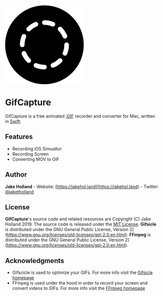 ![GifCapture Icon](/GifCapture/Assets.xcassets/AppIcon.appiconset/gif-4.png?raw=true "GifCapture Icon")
# GifCapture

GifCapture is a free animated [.GIF](https://en.wikipedia.org/wiki/GIF) recorder and converter for Mac, written in [Swift](https://developer.apple.com/swift).

## Features

- Recording iOS Simualtor
- Recording Screen
- Converting MOV to GIF

## Author

**Jake Holland** - Website: [https://jakehol.land](https://jakehol.land) - Twitter: [@jaketholland](https://twitter.com/jaketholland)

## License

**GifCapture**'s source code and related resources are Copyright (C) Jake Holland 2019. The source code is released under the [MIT License](https://opensource.org/licenses/MIT). 
**Gifsicle** is distributed under the GNU General Public License, Version 2](https://www.gnu.org/licenses/old-licenses/gpl-2.0.en.html).
**FFmpeg** is distributed under the GNU General Public License, Version 2](https://www.gnu.org/licenses/old-licenses/gpl-2.0.en.html).

## Acknowledgments

* Gifscicle is used to optimize your GIFs. For more info visit the [Gifsicle homepage](http://www.lcdf.org/gifsicle/)
* FFmpeg is used under the hood in order to record your screen and convert videos to GIFs. For more info visit the [FFmpeg homepage](https://www.ffmpeg.org)
